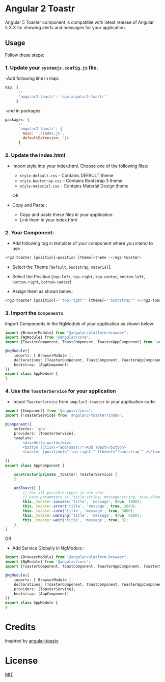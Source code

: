 # Angular 2 Toastr
Angular 5 Toaster component is compatible with latest release of Angular 5.X.X for showing alerts and messages for your application.

## Usage
Follow these steps:

### 1. Update your `systemjs.config.js` file.
-Add following line in map:

```js
map: {
      //...
      'angular2-toastr': 'npm:angular2-toastr'
     }
```
-and in packages:

```js
packages: {
      //...
      'angular2-toastr': {
        main: './index.js',
        defaultExtension: 'js'
      }
```

### 2. Update the index.html

- Import style into your index.html. Choose one of the following files:
  - `style-default.css` - Contains DEFAULT theme
  - `style-bootstrap.css` - Contains Bootstrap 3 theme
  - `style-material.css` - Contains Material Design theme

  OR
- Copy and Paste :
  - Copy and paste these files in your application.
  - Link them in your index.html

### 2. Your Component:
- Add following tag in template of your component where you intend to use .

```ts
<ng2-toaster [position]=position [theme]=theme ></ng2-toaster>
```

- Select the Theme [`default`, `bootstrap`, `material`].

- Select the Position [`top-left`, `top-right`, `top-center`, `bottom-left`, `bottom-right`, `bottom-center`]

- Assign them as shown below:

```ts
<ng2-toaster [position]="'top-right'" [theme]="'bootstrap'" ></ng2-toaster>
```


### 3. Import the `Components`
Import Components in the NgModule of your application as shown below:

```ts
import {BrowserModule} from "@angular/platform-browser";
import {NgModule} from '@angular/core';
import {ToasterComponent, ToastComponent, ToasterAppComponent} from 'angular2-toastr/index';

@NgModule({
    imports: [ BrowserModule ],
    declarations: [ToasterComponent, ToastComponent, ToasterAppComponent]
    bootstrap: [AppComponent]
})
export class AppModule {
}
```

### 4. Use the `ToasterService` for your application
- Import `ToasterService` from `angular2-toaster` in your application code:

```ts
import {Component} from '@angular/core';
import {ToasterService} from 'angular2-toaster/index';

@Component({
    selector: 'app',
    providers: [ToasterService],
    template: `
        <div>Hello world</div>
        <button (click)="addToast()">Add Toast</button>
        <toaster [position]="'top-right'" [theme]="'bootstrap'" ></toaster>
    `
})
export class AppComponent {

    constructor(private _toaster: ToasterService) {
    }

    addToast() {
        // See all possible types in one shot.
        // pass parameters as (title:string, message:string, show_close_button:boolean, timeout:number)
        this._toaster.success('title', 'message', true, 1000);
        this._toaster.error('title', 'message', true, 2000);
        this._toaster.info('title', 'message', true, 3000);
        this._toaster.warning('title', 'message', true, 4000);
        this._toaster.wait('title', 'message', true, 0);
    }
}
```
OR
- Add Service Globally in NgModule :
```ts
import {BrowserModule} from "@angular/platform-browser";
import {NgModule} from '@angular/core';
import {ToasterComponent, ToastComponent, ToasterAppComponent, ToasterService} from 'angular2-toastr/index';

@NgModule({
    imports: [ BrowserModule ],
    declarations: [ToasterComponent, ToastComponent, ToasterAppComponent],
    providers: [ToasterService],
    bootstrap: [AppComponent]
})
export class AppModule {
}
```

# Credits
Inspired by [angular-toasty](https://github.com/teamfa/angular-toasty)

# License
 [MIT](/LICENSE)

